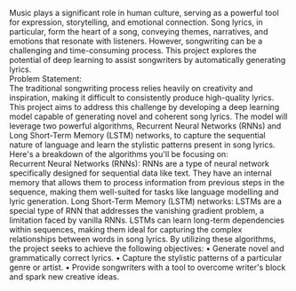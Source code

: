 
Music plays a significant role in human culture, serving as a powerful tool for expression, storytelling, and emotional connection. Song lyrics, in particular, form the heart of a song, conveying themes, narratives, and emotions that resonate with listeners. However, songwriting can be a challenging and time-consuming process. This project explores the potential of deep learning to assist songwriters by automatically generating lyrics.<br>
Problem Statement:<br>
The traditional songwriting process relies heavily on creativity and inspiration, making it difficult to consistently produce high-quality lyrics. This project aims to address this challenge by developing a deep learning model capable of generating novel and coherent song lyrics. The model will leverage two powerful algorithms, Recurrent Neural Networks (RNNs) and Long Short-Term Memory (LSTM) networks, to capture the sequential nature of language and learn the stylistic patterns present in song lyrics.<br>
Here's a breakdown of the algorithms you'll be focusing on:<br>
Recurrent Neural Networks (RNNs): RNNs are a type of neural network specifically designed for sequential data like text. They have an internal memory that allows them to process information from previous steps in the sequence, making them well-suited for tasks like language modelling and lyric generation.
Long Short-Term Memory (LSTM) networks: LSTMs are a special type of RNN that addresses the vanishing gradient problem, a limitation faced by vanilla RNNs. LSTMs can learn long-term dependencies within sequences, making them ideal for capturing the complex relationships between words in song lyrics.
By utilizing these algorithms, the project seeks to achieve the following objectives:
•	Generate novel and grammatically correct lyrics.
•	Capture the stylistic patterns of a particular genre or artist.
•	Provide songwriters with a tool to overcome writer's block and spark new creative ideas.
